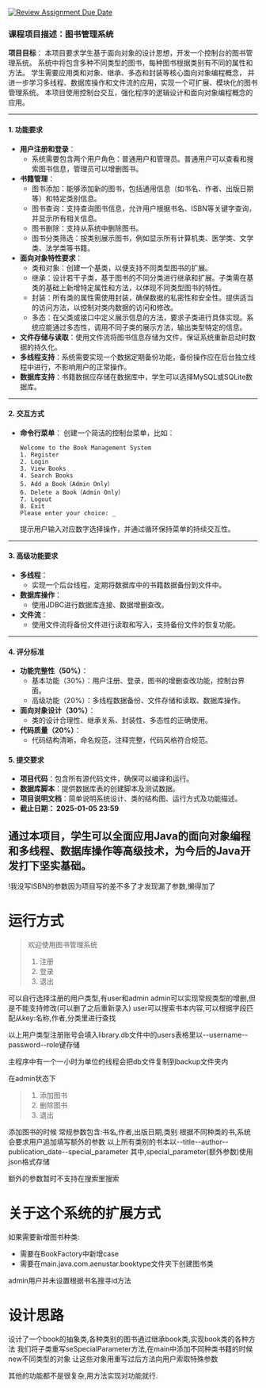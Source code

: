 [![Review Assignment Due Date](https://classroom.github.com/assets/deadline-readme-button-22041afd0340ce965d47ae6ef1cefeee28c7c493a6346c4f15d667ab976d596c.svg)](https://classroom.github.com/a/vp7WYENx)
### 课程项目描述：图书管理系统

**项目目标**：
本项目要求学生基于面向对象的设计思想，开发一个控制台的图书管理系统。
系统中将包含多种不同类型的图书，每种图书根据类别有不同的属性和方法。
学生需要应用类和对象、继承、多态和封装等核心面向对象编程概念，
并进一步学习多线程、数据库操作和文件流的应用，实现一个可扩展、模块化的图书管理系统。
本项目使用控制台交互，强化程序的逻辑设计和面向对象编程概念的应用。


---

#### 1. **功能要求**
   - **用户注册和登录**：
     - 系统需要包含两个用户角色：普通用户和管理员。普通用户可以查看和搜索图书信息，管理员可以增删图书。
   - **书籍管理**：
     - 图书添加：能够添加新的图书，包括通用信息（如书名、作者、出版日期等）和特定类别信息。
     - 图书查询：支持查询图书信息，允许用户根据书名、ISBN等关键字查询，并显示所有相关信息。
     - 图书删除：支持从系统中删除图书。
     - 图书分类筛选：按类别展示图书，例如显示所有计算机类、医学类、文学类、法学类等书籍。
   - **面向对象特性要求**：
     - 类和对象：创建一个基类，以便支持不同类型图书的扩展。
     - 继承：设计若干子类，基于图书的不同分类进行继承和扩展。子类需在基类的基础上新增特定属性和方法，以体现不同类型图书的特性。
     - 封装：所有类的属性需使用封装，确保数据的私密性和安全性。提供适当的访问方法，以控制对类内数据的访问和修改。
     - 多态：在父类或接口中定义展示信息的方法，要求子类进行具体实现。系统应能通过多态性，调用不同子类的展示方法，输出类型特定的信息。
   - **文件存储与读取**：使用文件流将图书信息存储为文件，保证系统重新启动时数据的持久化。
   - **多线程支持**：系统需要实现一个数据定期备份功能，备份操作应在后台独立线程中进行，不影响用户的正常操作。
   - **数据库支持**：书籍数据应存储在数据库中，学生可以选择MySQL或SQLite数据库。
---

#### 2. 交互方式
- **命令行菜单**：
   创建一个简洁的控制台菜单，比如：

   ```
   Welcome to the Book Management System
   1. Register
   2. Login
   3. View Books
   4. Search Books
   5. Add a Book（Admin Only）
   6. Delete a Book（Admin Only）
   7. Logout
   8. Exit
   Please enter your choice: _
   ```
   提示用户输入对应数字选择操作，并通过循环保持菜单的持续交互性。

---

#### 3. **高级功能要求**
   - **多线程**：
     - 实现一个后台线程，定期将数据库中的书籍数据备份到文件中。
   - **数据库操作**：
     - 使用JDBC进行数据库连接、数据增删查改。
   - **文件流**：
     - 使用文件流将备份文件进行读取和写入，支持备份文件的恢复功能。

---

#### 4. **评分标准**
   - **功能完整性（50%）**：
     - 基本功能（30%）：用户注册、登录，图书的增删查改功能，控制台界面。
     - 高级功能（20%）：多线程数据备份、文件存储和读取、数据库操作。
   - **面向对象设计（30%）**：
     - 类的设计合理性、继承关系、封装性、多态性的正确使用。
   - **代码质量（20%）**：
     - 代码结构清晰，命名规范，注释完整，代码风格符合规范。

#### 5. **提交要求**
   - **项目代码**：包含所有源代码文件，确保可以编译和运行。
   - **数据库脚本**：提供数据库表的创建脚本及测试数据。
   - **项目说明文档**：简单说明系统设计、类的结构图、运行方式及功能描述。
   - **截止日期： 2025-01-05 23:59**

通过本项目，学生可以全面应用Java的面向对象编程和多线程、数据库操作等高级技术，为今后的Java开发打下坚实基础。
---
!我没写ISBN的参数因为项目写的差不多了才发现漏了参数,懒得加了

# 运行方式
>欢迎使用图书管理系统
>1. 注册
>2. 登录
>3. 退出

可以自行选择注册的用户类型,有user和admin
admin可以实现常规类型的增删,但是不能支持修改(可以删了之后重新录入)
user可以搜索书本内容,可以根据字段匹配从key:名称,作者,分类里进行查找

以上用户类型注册账号会填入library.db文件中的users表格里以--username--password--role键存储

主程序中有一个一小时为单位的线程会把db文件复制到backup文件夹内


在admin状态下
>1. 添加图书
>2. 删除图书
>3. 退出

添加图书的时候
常规参数包含:书名,作者,出版日期,类别
根据不同种类的书,系统会要求用户追加填写额外的参数
以上所有类别的书本以--title--author--publication_date--special_parameter
其中,special_parameter(额外参数)使用json格式存储

额外的参数暂时不支持在搜索里搜索

# 关于这个系统的扩展方式
如果需要新增图书种类:

- 需要在BookFactory中新增case
- 需要在main.java.com.aenustar.booktype文件夹下创建图书类

admin用户并未设置根据书名搜寻id方法



# 设计思路
设计了一个book的抽象类,各种类别的图书通过继承book类,实现book类的各种方法
我们将子类重写seSpecialParameter方法,在main中添加不同种类书籍的时候new不同类型的对象
让这些对象用重写过后方法向用户索取特殊参数

其他的功能都不是很复杂,用方法实现对功能就行.

